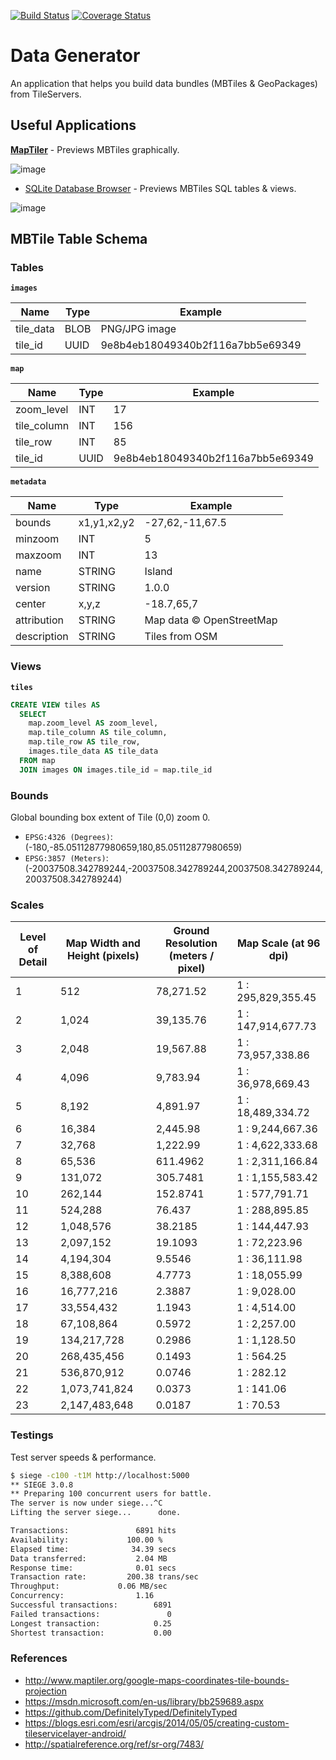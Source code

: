 [![Build Status](https://travis-ci.org/dlcspm/data-generator.svg?branch=master)](https://travis-ci.org/dlcspm/data-generator)
[![Coverage Status](https://coveralls.io/repos/github/dlcspm/data-generator/badge.svg?branch=master)](https://coveralls.io/github/dlcspm/data-generator?branch=master)

# Data Generator

An application that helps you build data bundles (MBTiles & GeoPackages) from TileServers.

## Useful Applications

**[MapTiler](https://www.maptiler.com)** - Previews MBTiles graphically.

![image](https://cloud.githubusercontent.com/assets/550895/16849152/3a88b8ea-49c7-11e6-91bd-ead7c08569c4.png)

- [SQLite Database Browser](http://sqlitebrowser.org/) - Previews MBTiles SQL tables & views.

![image](https://cloud.githubusercontent.com/assets/550895/16849211/77e61188-49c7-11e6-9a05-e42bc30d2fea.png)

## MBTile Table Schema

### Tables

**`images`**

| Name      | Type | Example                          |
|-----------|------|----------------------------------|
| tile_data | BLOB | PNG/JPG image                    |
| tile_id   | UUID | 9e8b4eb18049340b2f116a7bb5e69349 |

**`map`**

| Name        | Type  | Example                          |
|-------------|-------|----------------------------------|
| zoom_level  | INT   | 17                               |
| tile_column | INT   | 156                              |
| tile_row    | INT   | 85                               |
| tile_id     | UUID  | 9e8b4eb18049340b2f116a7bb5e69349 |

**`metadata`**

| Name        | Type        | Example                 |
|-------------|-------------|--------------------------|
| bounds      | x1,y1,x2,y2 | -27,62,-11,67.5          |
| minzoom     | INT         | 5                        |
| maxzoom     | INT         | 13                       |
| name        | STRING      | Island                   |
| version     | STRING      | 1.0.0                    |
| center      | x,y,z       | -18.7,65,7               |
| attribution | STRING      | Map data © OpenStreetMap |
| description | STRING      | Tiles from OSM           |

### Views

**`tiles`**

```sql
CREATE VIEW tiles AS
  SELECT
    map.zoom_level AS zoom_level,
    map.tile_column AS tile_column,
    map.tile_row AS tile_row,
    images.tile_data AS tile_data
  FROM map
  JOIN images ON images.tile_id = map.tile_id
```

### Bounds

Global bounding box extent of Tile (0,0) zoom 0.

- `EPSG:4326 (Degrees)`: (-180,-85.05112877980659,180,85.05112877980659)
- `EPSG:3857 (Meters)`: (-20037508.342789244,-20037508.342789244,20037508.342789244,20037508.342789244) 

### Scales

| Level of Detail | Map Width and Height (pixels) | Ground Resolution (meters / pixel) | Map Scale (at 96 dpi) |
|-----------------|-------------------------------|------------------------------------|-----------------------|
| 1  |	512            |	78,271.52 |	1 : 295,829,355.45  |
| 2  |	1,024          |	39,135.76 |	1 : 147,914,677.73  |
| 3  |	2,048          |	19,567.88 |	1 : 73,957,338.86   |
| 4  |	4,096          |	9,783.94  |	1 : 36,978,669.43   |
| 5  |	8,192          |	4,891.97  |	1 : 18,489,334.72   |
| 6  |	16,384         |	2,445.98  |	1 : 9,244,667.36    |
| 7  |	32,768         |	1,222.99  |	1 : 4,622,333.68    |
| 8  |	65,536         |	611.4962  |	1 : 2,311,166.84    |
| 9  |	131,072        |	305.7481  |	1 : 1,155,583.42    |
| 10 |	262,144        |	152.8741  |	1 : 577,791.71      |
| 11 |	524,288        |	76.437    |	1 : 288,895.85      |
| 12 |	1,048,576      |	38.2185   |	1 : 144,447.93      |
| 13 |	2,097,152      |	19.1093   |	1 : 72,223.96       |
| 14 |	4,194,304      |	9.5546    |	1 : 36,111.98       |
| 15 |	8,388,608      |	4.7773    |	1 : 18,055.99       |
| 16 |	16,777,216     |	2.3887    |	1 : 9,028.00        |
| 17 |	33,554,432     |	1.1943    |	1 : 4,514.00        |
| 18 |	67,108,864     |	0.5972    |	1 : 2,257.00        |
| 19 |	134,217,728    |	0.2986    |	1 : 1,128.50        |
| 20 |	268,435,456    |	0.1493    |	1 : 564.25          |
| 21 |	536,870,912    |	0.0746    |	1 : 282.12          |
| 22 |	1,073,741,824  |	0.0373    |	1 : 141.06          |
| 23 |	2,147,483,648  |	0.0187    |	1 : 70.53           |


### Testings

Test server speeds & performance.

```bash
$ siege -c100 -t1M http://localhost:5000
** SIEGE 3.0.8
** Preparing 100 concurrent users for battle.
The server is now under siege...^C
Lifting the server siege...      done.

Transactions:		        6891 hits
Availability:		      100.00 %
Elapsed time:		       34.39 secs
Data transferred:	        2.04 MB
Response time:		        0.01 secs
Transaction rate:	      200.38 trans/sec
Throughput:		        0.06 MB/sec
Concurrency:		        1.16
Successful transactions:        6891
Failed transactions:	           0
Longest transaction:	        0.25
Shortest transaction:	        0.00
```

### References

- http://www.maptiler.org/google-maps-coordinates-tile-bounds-projection
- https://msdn.microsoft.com/en-us/library/bb259689.aspx
- https://github.com/DefinitelyTyped/DefinitelyTyped
- https://blogs.esri.com/esri/arcgis/2014/05/05/creating-custom-tileservicelayer-android/
- http://spatialreference.org/ref/sr-org/7483/